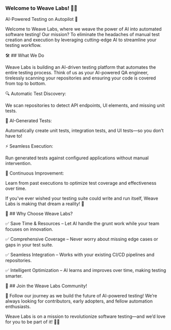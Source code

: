 ### Welcome to Weave Labs! 🧵🤖

AI-Powered Testing on Autopilot 🚀

Welcome to Weave Labs, where we weave the power of AI into automated software testing! Our mission? To eliminate the headaches of manual test creation and execution by leveraging cutting-edge AI to streamline your testing workflow.

🛠️ ## What We Do

Weave Labs is building an AI-driven testing platform that automates the entire testing process. Think of us as your AI-powered QA engineer, tirelessly scanning your repositories and ensuring your code is covered from top to bottom.

🔍 Automatic Test Discovery:

We scan repositories to detect API endpoints, UI elements, and missing unit tests.

📝 AI-Generated Tests:

Automatically create unit tests, integration tests, and UI tests—so you don’t have to!

⚡ Seamless Execution:

Run generated tests against configured applications without manual intervention.

🔄 Continuous Improvement:

Learn from past executions to optimize test coverage and effectiveness over time.

If you've ever wished your testing suite could write and run itself, Weave Labs is making that dream a reality! 🎉

🌟 ## Why Choose Weave Labs?

✅ Save Time & Resources – Let AI handle the grunt work while your team focuses on innovation.

✅ Comprehensive Coverage – Never worry about missing edge cases or gaps in your test suite.

✅ Seamless Integration – Works with your existing CI/CD pipelines and repositories.

✅ Intelligent Optimization – AI learns and improves over time, making testing smarter.

📢 ## Join the Weave Labs Community!

🚀 Follow our journey as we build the future of AI-powered testing! We’re always looking for contributors, early adopters, and fellow automation enthusiasts.

Weave Labs is on a mission to revolutionize software testing—and we’d love for you to be part of it! 🧵✨

